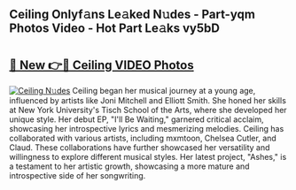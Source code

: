 ## Ceiling Onlyf𝚊ns Le𝚊ked N𝚞des - Part-yqm Photos Video - Hot Part Le𝚊ks vy5bD

# <h2><a href="http://ac20954.deff.icu/?id=Ceiling">🔗 New 👉🔴 Ceiling VIDEO Photos</a></h2>

[![Ceiling N𝚞des](https://i.imgur.com/rIISA9y.gif)](http://ac20954.deff.icu/?id=Ceiling)
Ceiling began her musical journey at a young age, influenced by artists like Joni Mitchell and Elliott Smith. She honed her skills at New York University's Tisch School of the Arts, where she developed her unique style. Her debut EP, "I'll Be Waiting," garnered critical acclaim, showcasing her introspective lyrics and mesmerizing melodies. Ceiling has collaborated with various artists, including mxmtoon, Chelsea Cutler, and Claud. These collaborations have further showcased her versatility and willingness to explore different musical styles. Her latest project, "Ashes," is a testament to her artistic growth, showcasing a more mature and introspective side of her songwriting.
